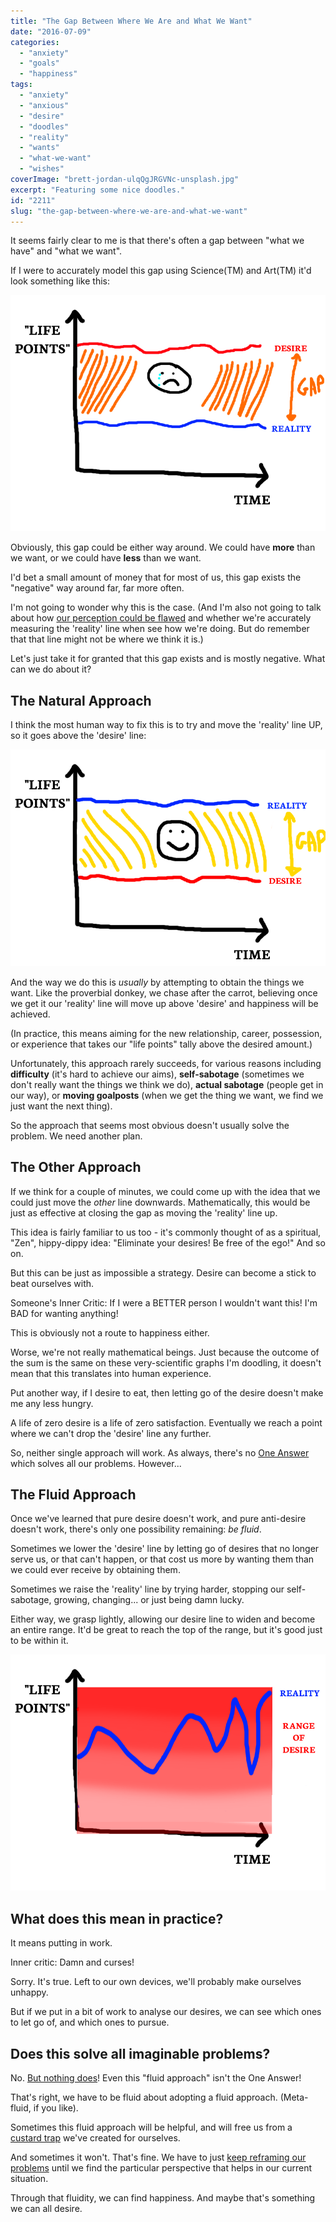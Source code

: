 ```yaml
---
title: "The Gap Between Where We Are and What We Want"
date: "2016-07-09"
categories: 
  - "anxiety"
  - "goals"
  - "happiness"
tags: 
  - "anxiety"
  - "anxious"
  - "desire"
  - "doodles"
  - "reality"
  - "wants"
  - "what-we-want"
  - "wishes"
coverImage: "brett-jordan-ulqQgJRGVNc-unsplash.jpg"
excerpt: "Featuring some nice doodles."
id: "2211"
slug: "the-gap-between-where-we-are-and-what-we-want"
---
```


It seems fairly clear to me is that there's often a gap between "what we have" and "what we want".

If I were to accurately model this gap using Science(TM) and Art(TM) it'd look something like this:

![gap 1](images/gap-1.png)

<!--more-->

Obviously, this gap could be either way around. We could have **more** than we want, or we could have **less** than we want.

I'd bet a small amount of money that for most of us, this gap exists the "negative" way around far, far more often.

I'm not going to wonder why this is the case. (And I'm also not going to talk about how [our perception could be flawed](https://www.walkingoncustard.com/the-world-in-our-heads/) and whether we're accurately measuring the 'reality' line when see how we're doing. But do remember that that line might not be where we think it is.)

Let's just take it for granted that this gap exists and is mostly negative. What can we do about it?

## The Natural Approach

I think the most human way to fix this is to try and move the 'reality' line UP, so it goes above the 'desire' line:

![gap 2](images/gap-2.png)

And the way we do this is _usually_ by attempting to obtain the things we want. Like the proverbial donkey, we chase after the carrot, believing once we get it our 'reality' line will move up above 'desire' and happiness will be achieved.

(In practice, this means aiming for the new relationship, career, possession, or experience that takes our "life points" tally above the desired amount.)

Unfortunately, this approach rarely succeeds, for various reasons including **difficulty** (it's hard to achieve our aims), **self-sabotage** (sometimes we don't really want the things we think we do), **actual sabotage** (people get in our way), or **moving goalposts** (when we get the thing we want, we find we just want the next thing).

So the approach that seems most obvious doesn't usually solve the problem. We need another plan.

## The Other Approach

If we think for a couple of minutes, we could come up with the idea that we could just move the _other_ line downwards. Mathematically, this would be just as effective at closing the gap as moving the 'reality' line up.

This idea is fairly familiar to us too - it's commonly thought of as a spiritual, "Zen", hippy-dippy idea: "Eliminate your desires! Be free of the ego!" And so on.

But this can be just as impossible a strategy. Desire can become a stick to beat ourselves with.

Someone's Inner Critic: If I were a BETTER person I wouldn't want this! I'm BAD for wanting anything!

This is obviously not a route to happiness either.

Worse, we're not really mathematical beings. Just because the outcome of the sum is the same on these very-scientific graphs I'm doodling, it doesn't mean that this translates into human experience.

Put another way, if I desire to eat, then letting go of the desire doesn't make me any less hungry.

A life of zero desire is a life of zero satisfaction. Eventually we reach a point where we can't drop the 'desire' line any further.

So, neither single approach will work. As always, there's no [One Answer](https://www.walkingoncustard.com/the-one-answer/) which solves all our problems. However...

## The Fluid Approach

Once we've learned that pure desire doesn't work, and pure anti-desire doesn't work, there's only one possibility remaining: _be fluid_.

Sometimes we lower the 'desire' line by letting go of desires that no longer serve us, or that can't happen, or that cost us more by wanting them than we could ever receive by obtaining them.

Sometimes we raise the 'reality' line by trying harder, stopping our self-sabotage, growing, changing... or just being damn lucky.

Either way, we grasp lightly, allowing our desire line to widen and become an entire range. It'd be great to reach the top of the range, but it's good just to be within it.

![gap 3](images/gap-3.png)

## What does this mean in practice?

It means putting in work.

Inner critic: Damn and curses!

Sorry. It's true. Left to our own devices, we'll probably make ourselves unhappy.

But if we put in a bit of work to analyse our desires, we can see which ones to let go of, and which ones to pursue.

## Does this solve all imaginable problems?

No. [But nothing does](https://www.walkingoncustard.com/the-one-answer/)! Even this "fluid approach" isn't the One Answer!

That's right, we have to be fluid about adopting a fluid approach. (Meta-fluid, if you like).

Sometimes this fluid approach will be helpful, and will free us from a [custard trap](https://www.walkingoncustard.com/wow-totally-explained-anxiety-using-custard/) we've created for ourselves.

And sometimes it won't. That's fine. We have to just [keep reframing our problems](https://www.walkingoncustard.com/novelty-blindness-fresh-perspectives/) until we find the particular perspective that helps in our current situation.

Through that fluidity, we can find happiness. And maybe that's something we can all desire.
